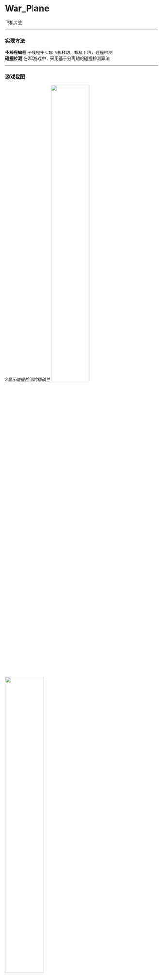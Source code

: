 # War_Plane
飞机大战
<hr>
<h3>实现方法</h3>
<strong>多线程编程</strong>
子线程中实现飞机移动，敌机下落，碰撞检测<br>
<strong>碰撞检测</strong>
在2D游戏中，采用基于分离轴的碰撞检测算法

<hr>
<h3>游戏截图</h3>
<i>2显示碰撞检测的精确性</i>
<img src="http://wx4.sinaimg.cn/mw690/005ANypsly1fjldc79x2rj311y0lcmzu.jpg" width="50%" height="50%"/>
<img src="http://wx1.sinaimg.cn/mw690/005ANypsly1fjldc0pwomj311y0lcwh1.jpg" width="50%" height="50%"/>
